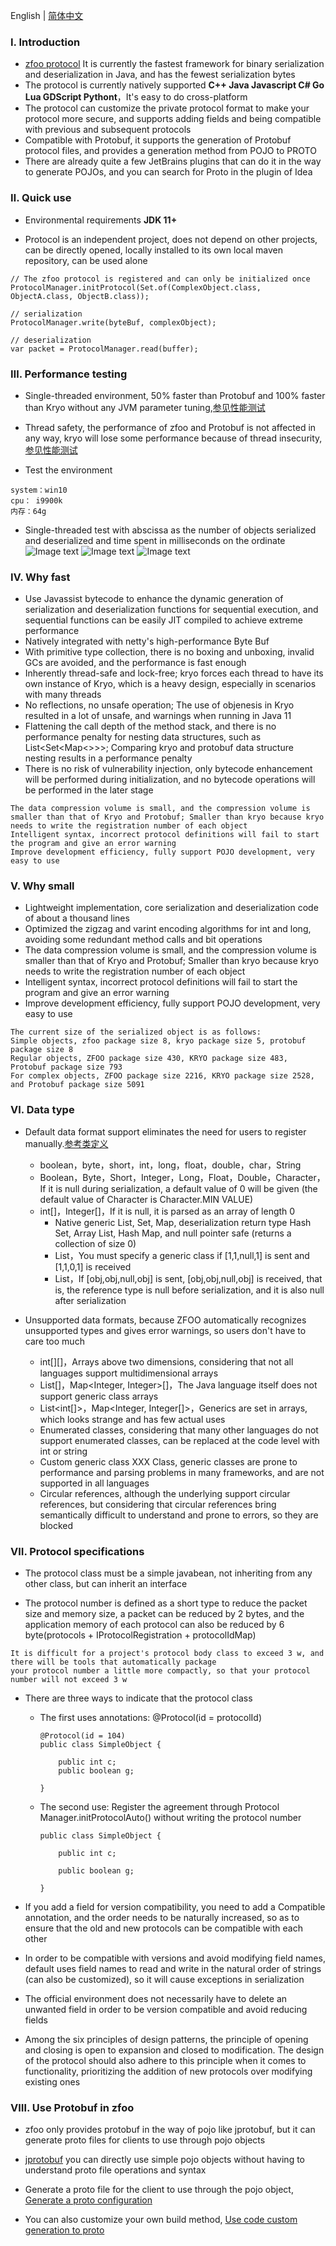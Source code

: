 English | [简体中文](./README_CN.md)

### Ⅰ. Introduction

- [zfoo protocol](https://github.com/zfoo-project/zfoo/blob/main/protocol/README.md)
  It is currently the fastest framework for binary serialization and deserialization in Java, and has the fewest
  serialization bytes
- The protocol is currently natively supported **C++ Java Javascript C# Go Lua GDScript Pythont**，It's easy to do cross-platform
- The protocol can customize the private protocol format to make your protocol more secure, and supports adding fields
  and being compatible with previous and subsequent protocols
- Compatible with Protobuf, it supports the generation of Protobuf protocol files, and provides a generation method from
  POJO to PROTO
- There are already quite a few JetBrains plugins that can do it in the way to generate POJOs, and you can search for
  Proto in the plugin of Idea

### Ⅱ. Quick use

- Environmental requirements **JDK 11+**

- Protocol is an independent project, does not depend on other projects, can be directly opened, locally installed to
  its own local maven repository, can be used alone

```
// The zfoo protocol is registered and can only be initialized once
ProtocolManager.initProtocol(Set.of(ComplexObject.class, ObjectA.class, ObjectB.class));

// serialization
ProtocolManager.write(byteBuf, complexObject);

// deserialization
var packet = ProtocolManager.read(buffer);
```

### Ⅲ. Performance testing

- Single-threaded environment, 50% faster than Protobuf and 100% faster than Kryo without any JVM parameter
  tuning,[参见性能测试](src/test/java/com/zfoo/protocol/BenchmarkTesting.java)
- Thread safety, the performance of zfoo and Protobuf is not affected in any way, kryo will lose some performance
  because of thread insecurity,[参见性能测试](src/test/java/com/zfoo/protocol/BenchmarkTesting.java)


- Test the environment

```
system：win10
cpu： i9900k
内存：64g
```

- Single-threaded test with abscissa as the number of objects serialized and deserialized and time spent in milliseconds
  on the ordinate
  ![Image text](../doc/image/protocol/simple_object.png)
  ![Image text](../doc/image/protocol/normal_object.png)
  ![Image text](../doc/image/protocol/complex_object.png)

### Ⅳ. Why fast

- Use Javassist bytecode to enhance the dynamic generation of serialization and deserialization functions for sequential
  execution, and sequential functions can be easily JIT compiled to achieve extreme performance
- Natively integrated with netty's high-performance Byte Buf
- With primitive type collection, there is no boxing and unboxing, invalid GCs are avoided, and the performance is fast
  enough
- Inherently thread-safe and lock-free; kryo forces each thread to have its own instance of Kryo, which is a heavy
  design, especially in scenarios with many threads
- No reflections, no unsafe operation; The use of objenesis in Kryo resulted in a lot of unsafe, and warnings when
  running in Java 11
- Flattening the call depth of the method stack, and there is no performance penalty for nesting data structures, such
  as List<Set<Map<>>>; Comparing kryo and protobuf data structure nesting results in a performance penalty
- There is no risk of vulnerability injection, only bytecode enhancement will be performed during initialization, and no
  bytecode operations will be performed in the later stage

```
The data compression volume is small, and the compression volume is smaller than that of Kryo and Protobuf; Smaller than kryo because kryo needs to write the registration number of each object
Intelligent syntax, incorrect protocol definitions will fail to start the program and give an error warning
Improve development efficiency, fully support POJO development, very easy to use
```

### Ⅴ. Why small

- Lightweight implementation, core serialization and deserialization code of about a thousand lines
- Optimized the zigzag and varint encoding algorithms for int and long, avoiding some redundant method calls and bit
  operations
- The data compression volume is small, and the compression volume is smaller than that of Kryo and Protobuf; Smaller
  than kryo because kryo needs to write the registration number of each object
- Intelligent syntax, incorrect protocol definitions will fail to start the program and give an error warning
- Improve development efficiency, fully support POJO development, very easy to use

```
The current size of the serialized object is as follows:
Simple objects, zfoo package size 8, kryo package size 5, protobuf package size 8
Regular objects, ZFOO package size 430, KRYO package size 483, Protobuf package size 793
For complex objects, ZFOO package size 2216, KRYO package size 2528, and Protobuf package size 5091
```

### Ⅵ. Data type

- Default data format support eliminates the need for users to register
  manually.[参考类定义](src/test/java/com/zfoo/protocol/packet/ComplexObject.java)
    - boolean，byte，short，int，long，float，double，char，String
    - Boolean，Byte，Short，Integer，Long，Float，Double，Character，If it is null during serialization, a default value of 0
      will be given (the default value of Character is Character.MIN VALUE)
    - int[]，Integer[]，If it is null, it is parsed as an array of length 0
        - Native generic List, Set, Map, deserialization return type Hash Set, Array List, Hash Map, and null pointer
          safe (returns a collection of size 0)
        - List<Integer>，You must specify a generic class if [1,1,null,1] is sent and [1,1,0,1] is received
        - List<XXXClass>，If [obj,obj,null,obj] is sent, [obj,obj,null,obj] is received, that is, the reference type is
          null before serialization, and it is also null after serialization

- Unsupported data formats, because ZFOO automatically recognizes unsupported types and gives error warnings, so users
  don't have to care too much
    - int[][]，Arrays above two dimensions, considering that not all languages support multidimensional arrays
    - List<Integer>[]，Map<Integer, Integer>[]，The Java language itself does not support generic class arrays
    - List<int[]>，Map<Integer, Integer[]>，Generics are set in arrays, which looks strange and has few actual uses
    - Enumerated classes, considering that many other languages do not support enumerated classes, can be replaced at
      the code level with int or string
    - Custom generic class XXX Class, <T>generic classes are prone to performance and parsing problems in many
      frameworks, and are not supported in all languages
    - Circular references, although the underlying support circular references, but considering that circular references
      bring semantically difficult to understand and prone to errors, so they are blocked

### Ⅶ. Protocol specifications

- The protocol class must be a simple javabean, not inheriting from any other class, but can inherit an interface

- The protocol number is defined as a short type to reduce the packet size and memory size, a packet can be reduced by 2
  bytes, and the application memory of each protocol can also be reduced by 6 byte(protocols + IProtocolRegistration +
  protocolIdMap)

```
It is difficult for a project's protocol body class to exceed 3 w, and there will be tools that automatically package 
your protocol number a little more compactly, so that your protocol number will not exceed 3 w
```

- There are three ways to indicate that the protocol class
    - The first uses annotations: @Protocol(id = protocolId)
      ```
      @Protocol(id = 104)
      public class SimpleObject {
      
          public int c;
          public boolean g;
      
      }
      ```


    - The second use: Register the agreement through Protocol Manager.initProtocolAuto() without writing the protocol
      number
      ```
      public class SimpleObject {
      
          public int c;
      
          public boolean g;
      
      }
      ```

- If you add a field for version compatibility, you need to add a Compatible annotation, and the order needs to be
  naturally increased, so as to ensure that the old and new protocols can be compatible with each other
- In order to be compatible with versions and avoid modifying field names, default uses field names to read and write
  in the natural order of strings (can also be customized), so it will cause exceptions in serialization
- The official environment does not necessarily have to delete an unwanted field in order to be version compatible and
  avoid reducing fields
- Among the six principles of design patterns, the principle of opening and closing is open to expansion and closed to
  modification. The design of the protocol should also adhere to this principle when it comes to functionality,
  prioritizing the addition of new protocols over modifying existing ones

### Ⅷ. Use Protobuf in zfoo

- zfoo only provides protobuf in the way of pojo like jprotobuf, but it can generate proto files for clients to use
  through pojo objects

- [jprotobuf](https://github.com/jhunters/jprotobuf) you can directly use simple pojo objects without having to
  understand proto file operations and syntax

- Generate a proto file for the client to use through the pojo
  object, [Generate a proto configuration](src/test/resources/protobuf.xml)

- You can also customize your own build method,
  [Use code custom generation to proto](https://github.com/zfoo-project/tank-game-server/tree/main/common/src/main/java/com/zfoo/tank/common/generate)



